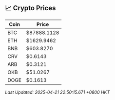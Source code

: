 ## 📈 Crypto Prices

| Coin | Price |
| ---- | ----- |
| BTC | $87888.1128 |
| ETH | $1629.9462 |
| BNB | $603.8270 |
| CRV | $0.6143 |
| ARB | $0.3121 |
| OKB | $51.0267 |
| DOGE | $0.1613 |

_Last Updated: 2025-04-21 22:50:15.671 +0800 HKT_